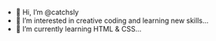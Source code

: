 - 👋 Hi, I’m @catchsly
- 👀 I’m interested in creative coding and learning new skills...
- 🌱 I’m currently learning HTML & CSS... 
<!--- 💞️ I’m looking to collaborate on ...
- 📫 How to reach me ... ---> 

<!---
catchsly/catchsly is a ✨ special ✨ repository because its `README.md` (this file) appears on your GitHub profile.
You can click the Preview link to take a look at your changes.
--->
